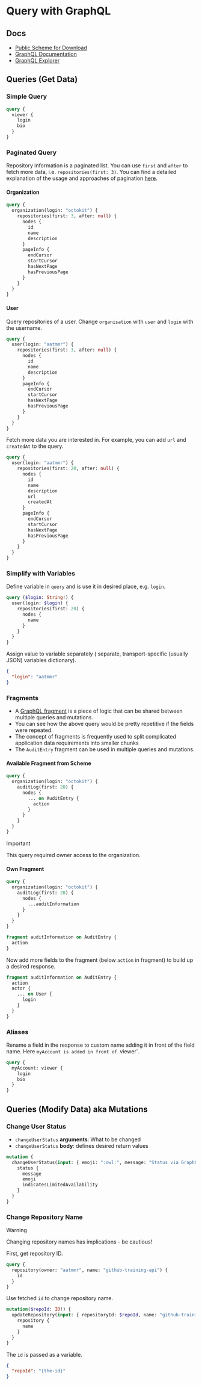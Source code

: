 # Query with GraphQL

## Docs

- [Public Scheme for Download](https://docs.github.com/en/graphql/overview/public-schema)
- [GraphQL Documentation](https://docs.github.com/en/graphql)
- [GraphQL Explorer](https://docs.github.com/en/graphql/overview/explorer)

## Queries (Get Data)

### Simple Query

```graphql
query {
  viewer {
    login
    bio
  }
}
```

### Paginated Query

Repository information is a paginated list. You can use `first` and `after` to fetch more data, i.e. `repositories(first: 3)`. You can find a detailed explanation of the usage and approaches of pagination [here](https://github.com/JefferyHus/graphql-pagination).

#### Organization

```graphql
query {
  organization(login: "octokit") {
    repositories(first: 3, after: null) {
      nodes {
        id
        name
        description
      }
      pageInfo {
        endCursor
        startCursor
        hasNextPage
        hasPreviousPage
      } 
    }
  }
}
```

#### User

Query repositories of a user. Change `organisation` with `user` and `login` with the username.

```graphql
query {
  user(login: "aatmmr") {
    repositories(first: 3, after: null) {
      nodes {
        id
        name
        description
      }
      pageInfo {
        endCursor
        startCursor
        hasNextPage
        hasPreviousPage
      } 
    }
  }
}
```

Fetch more data you are interested in. For example, you can add `url` and `createdAt` to the query.

```graphql
query {
  user(login: "aatmmr") {
    repositories(first: 20, after: null) {
      nodes {
        id
        name
        description
        url
        createdAt
      }
      pageInfo {
        endCursor
        startCursor
        hasNextPage
        hasPreviousPage
      } 
    }
  }
}
```

### Simplify with Variables

Define variable in `query` and is use it in desired place, e.g. `login`.

```graphql
query ($login: String!) {
  user(login: $login) {
    repositories(first: 20) {
      nodes {
        name
      }
    }
  }
}
```

Assign value to variable separately ( separate, transport-specific (usually JSON) variables dictionary).

```json
{
  "login": "aatmmr"
}
```

### Fragments

- A [GraphQL fragment](https://graphql.org/learn/queries/#fragments) is a piece of logic that can be shared between multiple queries and mutations.
- You can see how the above query would be pretty repetitive if the fields were repeated.
- The concept of fragments is frequently used to split complicated application data requirements into smaller chunks
- The `AuditEntry` fragment can be used in multiple queries and mutations.

#### Available Fragment from Scheme

```graphql
query {
  organization(login: "octokit") {
    auditLog(first: 20) {
      nodes {
        ... on AuditEntry {
          action
        }
      }
    }
  }
}
```

> [!IMPORTANT]
> This query required owner access to the organization.

#### Own Fragment

```graphql
query {
  organization(login: "octokit") {
    auditLog(first: 20) {
      nodes {
        ...auditInformation
      }
    }
  }
}

fragment auditInformation on AuditEntry {
  action
}
```

Now add more fields to the fragment (below `action` in fragment) to build up a desired response.

```graphql
fragment auditInformation on AuditEntry {
  action
  actor {
    ... on User {
      login
    }
  }
}
```

### Aliases

Rename a field in the response to custom name adding it in front of the field name. Here `myAccount is added in front of `viewer`.

```graphql
query {
  myAccount: viewer {
    login
    bio
  }
}
```

## Queries (Modify Data) aka Mutations

### Change User Status

- `changeUserStatus` **arguments**: What to be changed
- `changeUserStatus` **body**: defines desired return values

```graphql
mutation {
  changeUserStatus(input: { emoji: ":owl:", message: "Status via GraphQL API" }) {
    status {
      message
      emoji
      indicatesLimitedAvailability
    }
  }
}
```

### Change Repository Name

> [!WARNING]
> Changing repository names has implications - be cautious!

First, get repository ID.

```graphql
query {
  repository(owner: "aatmmr", name: "github-training-api") {
    id
  }
}
```

Use fetched `id` to change repository name.

```graphql
mutation($repoId: ID!) {
  updateRepository(input: { repositoryId: $repoId, name: "github-training-api-new-name" }) {
    repository {
      name
    }
  }
}
```

The `id` is passed as a variable.

```json
{
  "repoId": "{the-id}"
}
```
